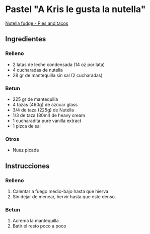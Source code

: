 # Pastel "A Kris le gusta la nutella"

[Nutella fudge - Pies and tacos](https://www.piesandtacos.com/nutella-fudge/)

## Ingredientes

### Relleno
- 2 latas de leche condensada (14 oz por lata)
- 4 cucharadas de nutella
- 28 gr de mantequilla sin sal (2 cucharadas)

### Betun
- 225 gr de mantequilla
- 4 tazas (460g) de azúcar glass
- 3/4 de taza (225g) de Nutella
- 1/3 de taza (80ml) de heavy cream
- 1 cucharadita pure vanilla extract
- 1 pizca de sal


### Otros
- Nuez picada

## Instrucciones

### Relleno

1. Calentar a fuego medio-bajo hasta que hierva
2. Sin dejar de menear, hervir hasta que este denso.

### Betun
1. Acrema la mantequilla
2. Batir el resto poco a poco
